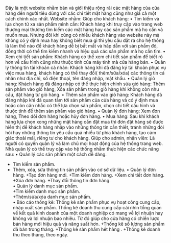 Đây là một website nhằm bán và giới thiệu rộng rãi các mặt hàng của cửa hàng đến người tiêu dùng với các chi tiết mặt hàng cũng như giá cả một cách chính xác nhất. Website nhằm: 
Giúp cho khách hàng: 
•	Tìm kiếm và lựa chọn từ xa sản phẩm mình cần: Khách hàng khi truy cập vào trang web thương mại thường tìm kiếm các mặt hàng hay các sản phẩm mà họ cần và muốn mua. Nhưng đôi khi cũng có nhiều khách hàng vào website này mà không có ý định mua hay không biết mua gì thì yêu cầu đặt ra cho hệ thống là làm thế nào để khách hàng dễ bị bắt mắt và hấp dẫn với sản phẩm đó, đồng thời có thể tìm kiếm nhanh và hiệu quả các sản phẩm mà họ cần tìm. 
•	Xem chi tiết sản phẩm: Khách hàng có thể xem chi tiết sản phẩm để biết rõ hơn về cấu hình cũng như thuộc tính của máy tính mà cửa hàng bán. 
•	Quản lý thông tin tài khoản cá nhân: Khách hàng khi đã đăng ký tài khoản phục vụ việc mua hàng, khách hàng có thể thay đổi( thêm/sửa/xóa) các thông tin cá nhân như địa chỉ, số điện thoại, tên đăng nhập, mật khẩu. 
•	Quản lý giỏ hàng: Khách hàng đã đăng nhập có thể thực hiện chỉnh sửa giỏ hàng: Thêm sản phẩm vào giỏ hàng, Xóa sản phẩm trong giỏ hàng khi không còn nhu cầu, đặt hàng từ giỏ hàng. 
•	Thêm sản phẩm vào giỏ hàng: Khách hàng đã đăng nhập khi đã quan tâm tới sản phẩm của cửa hàng và có ý định mua hoặc còn cân nhắc có thể lựa chọn sản phẩm, chọn chi tiết cấu hình và thuộc tính để thêm sản phẩm vào giỏ hàng. 
•	Quản lý đơn hàng: Xem đơn hàng, Theo dõi đơn hàng hoặc hủy đơn hàng. 
•	Mua hàng: Sau khi khách hàng lựa chọn xong những mặt hàng cần đặt mua thì đơn đặt hàng sẽ được hiển thị để khách hàng nhập vào những thông tin cần thiết, tránh những đòi hỏi hay những thông tin yêu cầu quá nhiều từ phía khách hàng, tạo cảm giác thoải mái, riêng tư cho khách hàng. 
Giúp cho admin, nhân viên: 
Là người có quyền quản lý và làm chủ mọi hoạt động của hệ thống trang web. Nhà quản lý có thể truy cập vào hệ thống nhằm thực hiện các chức năng sau: 
•	Quản lý các sản phẩm một cách dễ dàng. 
+ Tìm kiếm sản phẩm.
+ Thêm, xóa, sửa thông tin sản phẩm vào cơ sở dữ liệu. 
•	Quản lý đơn hàng. 
+Tạo đơn hàng mới. 
+Tìm kiếm đơn hàng.
+Xem chi tiết đơn hàng. 
+Xóa đơn hàng.
+Thay đổi thông tin đơn hàng.  
•	Quản lý danh mục sản phẩm.  
+Tìm kiếm danh mục sản phẩm.  
+Thêm/sửa/xóa danh mục sản phẩm.  
•	Báo cáo thống kê: Thống kê sản phẩm phục vụ hoạt công cung cấp, nhập xuất sản phẩm. Thống kê doanh thu cung cấp cái nhìn tổng quan về kết quả kinh doanh của một doanh nghiệp có mang về lợi nhuận hay không và lợi nhuận bao nhiêu. Từ đó giúp cho cửa hàng có chiến lược bán hàng mới hiệu quả và năng suất hơn.
+Thống kê số lượng sản phẩm đã bán trong tháng.
+Thống kê sản phẩm hết hàng .
+Thống kê doanh thu theo tháng, theo ngày.
